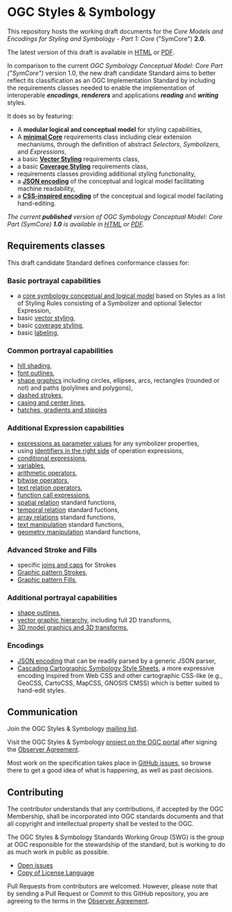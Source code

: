 # OGC Styles & Symbology

This repository hosts the working draft documents for the _Core Models and Encodings for Styling and Symbology - Part 1: Core_ ("SymCore") **2.0**.

The latest version of this draft is available in [HTML](https://opengeospatial.github.io/ogcna-auto-review/18-067r4.html) or [PDF](https://opengeospatial.github.io/ogcna-auto-review/18-067r4.pdf).

In comparison to the current _OGC Symbology Conceptual Model: Core Part ("SymCore")_ version 1.0, the new draft candidate Standard aims to better reflect its classification as an OGC Implementation Standard by including the requirements classes needed to enable the implementation of interoperable ***encodings***, ***renderers*** and applications ***reading*** and ***writing*** styles.

It does so by featuring:
- A **modular logical and conceptual model** for styling capabilities,  
- A [**minimal Core**](https://opengeospatial.github.io/ogcna-auto-review/18-067r4.html#toc20) requirements class including clear extension mechanisms, through the definition of abstract _Selectors_, _Symbolizers_, and _Expressions_,
- a basic [**Vector Styling**](https://opengeospatial.github.io/ogcna-auto-review/18-067r4.html#toc23) requirements class,
- a basic [**Coverage Styling**](https://opengeospatial.github.io/ogcna-auto-review/18-067r4.html#toc26) requirements class,
- requirements classes providing additional styling functionality,
- a [**JSON encoding**](https://opengeospatial.github.io/ogcna-auto-review/18-067r4.html#toc67) of the conceptual and logical model facilitating machine readability,
- a [**CSS-inspired encoding**](https://opengeospatial.github.io/ogcna-auto-review/18-067r4.html#toc70) of the conceptual and logical model facilating hand-editing.

_The current **published** version of OGC Symbology Conceptual Model: Core Part (SymCore) **1.0** is available in [HTML](https://docs.ogc.org/is/18-067r3/18-067r3.html) or [PDF](https://docs.ogc.org/is/18-067r3/18-067r3.pdf)._

## Requirements classes

This draft candidate Standard defines conformance classes for:

### Basic portrayal capabilities
- a [core symbology conceptual and logical model](https://opengeospatial.github.io/ogcna-auto-review/18-067r4.html#toc20) based on Styles as a list of Styling Rules consisting of a Symbolizer and optional Selector Expression,
- basic [vector styling](https://opengeospatial.github.io/ogcna-auto-review/18-067r4.html#toc23),
- basic [coverage styling](https://opengeospatial.github.io/ogcna-auto-review/18-067r4.html#toc26),
- basic [labeling](https://opengeospatial.github.io/ogcna-auto-review/18-067r4.html#toc30),

### Common portrayal capabilities

- [hill shading](https://opengeospatial.github.io/ogcna-auto-review/18-067r4.html#toc28),
- [font outlines](https://opengeospatial.github.io/ogcna-auto-review/18-067r4.html#toc29),
- [shape graphics](https://opengeospatial.github.io/ogcna-auto-review/18-067r4.html#toc33) including circles, ellipses, arcs, rectangles (rounded or not) and paths (polylines and polygons),
- [dashed strokes](https://opengeospatial.github.io/ogcna-auto-review/18-067r4.html#toc40),
- [casing and center lines](https://opengeospatial.github.io/ogcna-auto-review/18-067r4.html#toc41),
- [hatches, gradients and stipples](https://opengeospatial.github.io/ogcna-auto-review/18-067r4.html#toc45)

### Additional Expression capabilities

- [expressions as parameter values](https://opengeospatial.github.io/ogcna-auto-review/18-067r4.html#toc46) for any symbolizer properties,
- using [identifiers in the right side](https://opengeospatial.github.io/ogcna-auto-review/18-067r4.html#toc50) of operation expressions,
- [conditional expressions](https://opengeospatial.github.io/ogcna-auto-review/18-067r4.html#toc51),
- [variables](https://opengeospatial.github.io/ogcna-auto-review/18-067r4.html#toc52),
- [arithmetic operators](https://opengeospatial.github.io/ogcna-auto-review/18-067r4.html#toc54),
- [bitwise operators](https://opengeospatial.github.io/ogcna-auto-review/18-067r4.html#toc55),
- [text relation operators](https://opengeospatial.github.io/ogcna-auto-review/18-067r4.html#toc56),
- [function call expressions](https://opengeospatial.github.io/ogcna-auto-review/18-067r4.html#toc58),
- [spatial relation](https://opengeospatial.github.io/ogcna-auto-review/18-067r4.html#toc59) standard functions,
- [temporal relation](https://opengeospatial.github.io/ogcna-auto-review/18-067r4.html#toc60) standard fuctions,
- [array relations](https://opengeospatial.github.io/ogcna-auto-review/18-067r4.html#toc61) standard functions,
- [text manipulation](https://opengeospatial.github.io/ogcna-auto-review/18-067r4.html#toc62) standard functions,
- [geometry manipulation](https://opengeospatial.github.io/ogcna-auto-review/18-067r4.html#toc63) standard functions,

### Advanced Stroke and Fills

- specific [joins and caps](https://opengeospatial.github.io/ogcna-auto-review/18-067r4.html#toc39) for Strokes
- [Graphic pattern Strokes](https://opengeospatial.github.io/ogcna-auto-review/18-067r4.html#toc42),
- [Graphic pattern Fills](https://opengeospatial.github.io/ogcna-auto-review/18-067r4.html#toc44),

### Additional portrayal capabilities

- [shape outlines](https://opengeospatial.github.io/ogcna-auto-review/18-067r4.html#toc34),
- [vector graphic hierarchy](https://opengeospatial.github.io/ogcna-auto-review/18-067r4.html#toc35), including full 2D transforms,
- [3D model graphics and 3D transforms](https://opengeospatial.github.io/ogcna-auto-review/18-067r4.html#toc64),

### Encodings

- [JSON encoding](https://opengeospatial.github.io/ogcna-auto-review/18-067r4.html#toc67) that can be readily parsed by a generic JSON parser,
- [Cascading Cartographic Symbology Style Sheets](https://opengeospatial.github.io/ogcna-auto-review/18-067r4.html#toc70), a more expressive encoding inspired from Web CSS and other cartographic CSS-like (e.g., GeoCSS, CartoCSS, MapCSS, GNOSIS CMSS) which is better suited to hand-edit styles.

## Communication

Join the OGC Styles & Symbology [mailing list](https://lists.ogc.org/mailman/listinfo/styles-se.swg).

Visit the OGC Styles & Symbology [project on the OGC portal](https://portal.ogc.org/files/?artifact_id=37164) after signing the [Observer Agreement](https://portal.ogc.org/files/?artifact_id=92169).

Most work on the specification takes place in [GitHub issues](https://github.com/opengeospatial/styles-and-symbology/issues),
so browse there to get a good idea of what is happening, as well as past decisions.

## Contributing

The contributor understands that any contributions, if accepted by the OGC Membership, shall be incorporated into OGC standards documents and that all copyright and intellectual property shall be vested to the OGC.

The OGC Styles & Symbology Standards Working Group (SWG) is the group at OGC responsible for the stewardship of the standard, but is working to do as much work in public as possible.

* [Open issues](https://github.com/opengeospatial/styles-and-symbology/issues)
* [Copy of License Language](https://raw.githubusercontent.com/opengeospatial/styles-and-symbology/main/LICENSE)

Pull Requests from contributors are welcomed. However, please note that by sending a Pull Request or Commit to this GitHub repository, you are agreeing to the terms in the [Observer Agreement](https://portal.ogc.org/files/?artifact_id=37164).
